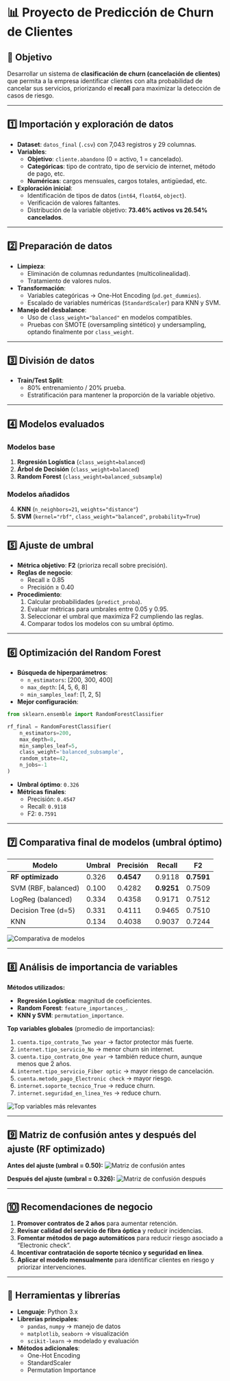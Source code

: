 # 📊 Proyecto de Predicción de Churn de Clientes

## 📌 Objetivo
Desarrollar un sistema de **clasificación de churn (cancelación de clientes)** que permita a la empresa identificar clientes con alta probabilidad de cancelar sus servicios, priorizando el **recall** para maximizar la detección de casos de riesgo.

---

## 1️⃣ Importación y exploración de datos
- **Dataset**: `datos_final` (`.csv`) con 7,043 registros y 29 columnas.
- **Variables**:
  - **Objetivo**: `cliente.abandono` (0 = activo, 1 = cancelado).
  - **Categóricas**: tipo de contrato, tipo de servicio de internet, método de pago, etc.
  - **Numéricas**: cargos mensuales, cargos totales, antigüedad, etc.
- **Exploración inicial**:
  - Identificación de tipos de datos (`int64`, `float64`, `object`).
  - Verificación de valores faltantes.
  - Distribución de la variable objetivo: **73.46% activos vs 26.54% cancelados**.

---

## 2️⃣ Preparación de datos
- **Limpieza**:
  - Eliminación de columnas redundantes (multicolinealidad).
  - Tratamiento de valores nulos.
- **Transformación**:
  - Variables categóricas → One-Hot Encoding (`pd.get_dummies`).
  - Escalado de variables numéricas (`StandardScaler`) para KNN y SVM.
- **Manejo del desbalance**:
  - Uso de `class_weight="balanced"` en modelos compatibles.
  - Pruebas con SMOTE (oversampling sintético) y undersampling, optando finalmente por `class_weight`.

---

## 3️⃣ División de datos
- **Train/Test Split**:
  - 80% entrenamiento / 20% prueba.
  - Estratificación para mantener la proporción de la variable objetivo.

---

## 4️⃣ Modelos evaluados
### Modelos base
1. **Regresión Logística** (`class_weight=balanced`)
2. **Árbol de Decisión** (`class_weight=balanced`)
3. **Random Forest** (`class_weight=balanced_subsample`)

### Modelos añadidos
4. **KNN** (`n_neighbors=21`, `weights="distance"`)
5. **SVM** (`kernel="rbf"`, `class_weight="balanced"`, `probability=True`)

---

## 5️⃣ Ajuste de umbral
- **Métrica objetivo**: **F2** (prioriza recall sobre precisión).
- **Reglas de negocio**:
  - Recall ≥ 0.85
  - Precisión ≥ 0.40
- **Procedimiento**:
  1. Calcular probabilidades (`predict_proba`).
  2. Evaluar métricas para umbrales entre 0.05 y 0.95.
  3. Seleccionar el umbral que maximiza F2 cumpliendo las reglas.
  4. Comparar todos los modelos con su umbral óptimo.

---

## 6️⃣ Optimización del Random Forest
- **Búsqueda de hiperparámetros**:
  - `n_estimators`: [200, 300, 400]
  - `max_depth`: [4, 5, 6, 8]
  - `min_samples_leaf`: [1, 2, 5]
- **Mejor configuración**:
```python
from sklearn.ensemble import RandomForestClassifier

rf_final = RandomForestClassifier(
    n_estimators=200,
    max_depth=8,
    min_samples_leaf=5,
    class_weight='balanced_subsample',
    random_state=42,
    n_jobs=-1
)
```
- **Umbral óptimo**: `0.326`  
- **Métricas finales**:  
  - Precisión: `0.4547`  
  - Recall: `0.9118`  
  - F2: `0.7591`

---

## 7️⃣ Comparativa final de modelos (umbral óptimo)

| Modelo                | Umbral | Precisión | Recall  | F2     |
|-----------------------|--------|-----------|---------|--------|
| **RF optimizado**     | 0.326  | **0.4547**| 0.9118  | **0.7591** |
| SVM (RBF, balanced)   | 0.100  | 0.4282    | **0.9251** | 0.7509 |
| LogReg (balanced)     | 0.334  | 0.4358    | 0.9171  | 0.7512 |
| Decision Tree (d=5)   | 0.331  | 0.4111    | 0.9465  | 0.7510 |
| KNN                   | 0.134  | 0.4038    | 0.9037  | 0.7244 |

![Comparativa de modelos](comparativa_modelos.png)

---

## 8️⃣ Análisis de importancia de variables

**Métodos utilizados:**
- **Regresión Logística**: magnitud de coeficientes.
- **Random Forest**: `feature_importances_`.
- **KNN y SVM**: `permutation_importance`.

**Top variables globales** (promedio de importancias):
1. `cuenta.tipo_contrato_Two year` → factor protector más fuerte.
2. `internet.tipo_servicio_No` → menor churn sin internet.
3. `cuenta.tipo_contrato_One year` → también reduce churn, aunque menos que 2 años.
4. `internet.tipo_servicio_Fiber optic` → mayor riesgo de cancelación.
5. `cuenta.metodo_pago_Electronic check` → mayor riesgo.
6. `internet.soporte_tecnico_True` → reduce churn.
7. `internet.seguridad_en_linea_Yes` → reduce churn.

![Top variables más relevantes](importancia_variables.png)

---

## 9️⃣ Matriz de confusión antes y después del ajuste (RF optimizado)

**Antes del ajuste (umbral = 0.50):**
![Matriz de confusión antes](matriz_confusion_antes.png)

**Después del ajuste (umbral = 0.326):**
![Matriz de confusión después](matriz_confusion_despues.png)

---

## 🔟 Recomendaciones de negocio

1. **Promover contratos de 2 años** para aumentar retención.
2. **Revisar calidad del servicio de fibra óptica** y reducir incidencias.
3. **Fomentar métodos de pago automáticos** para reducir riesgo asociado a “Electronic check”.
4. **Incentivar contratación de soporte técnico y seguridad en línea**.
5. **Aplicar el modelo mensualmente** para identificar clientes en riesgo y priorizar intervenciones.

---

## 📎 Herramientas y librerías

- **Lenguaje**: Python 3.x
- **Librerías principales**:
  - `pandas`, `numpy` → manejo de datos
  - `matplotlib`, `seaborn` → visualización
  - `scikit-learn` → modelado y evaluación
- **Métodos adicionales**:
  - One-Hot Encoding
  - StandardScaler
  - Permutation Importance
